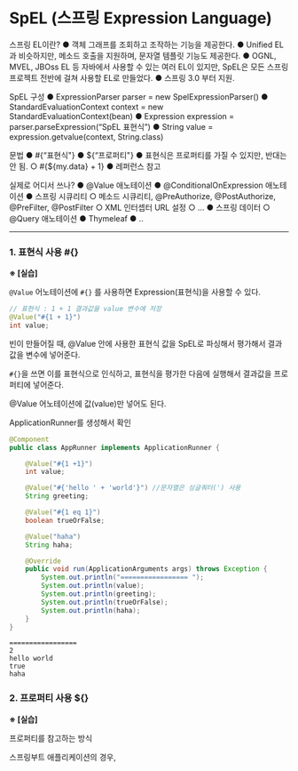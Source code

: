 # SpEL (스프링 Expression Language)

스프링 EL이란?
	● 객체 그래프를 조회하고 조작하는 기능을 제공한다.
	● Unified EL과 비슷하지만, 메소드 호출을 지원하며, 문자열 템플릿 기능도 제공한다.
	● OGNL, MVEL, JBOss EL 등 자바에서 사용할 수 있는 여러 EL이 있지만, SpEL은 모든 스프링 프로젝트 전반에 걸쳐 사용할 EL로 만들었다.
	● 스프링 3.0 부터 지원.

SpEL 구성
	● ExpressionParser parser = new SpelExpressionParser()
	● StandardEvaluationContext context = new StandardEvaluationContext(bean)
	● Expression expression = parser.parseExpression(“SpEL 표현식”)
	● String value = expression.getvalue(context, String.class)

문법
	● #{“표현식"}
	● ${“프로퍼티"}
	● 표현식은 프로퍼티를 가질 수 있지만, 반대는 안 됨.
			○ #{${my.data} + 1}
	● 레퍼런스 참고

실제로 어디서 쓰나?
	● @Value 애노테이션
	● @ConditionalOnExpression 애노테이션
	● 스프링 시큐리티
			○ 메소드 시큐리티, @PreAuthorize, @PostAuthorize, @PreFilter, @PostFilter
			○ XML 인터셉터 URL 설정
			○ ...
	● 스프링 데이터
			○ @Query 애노테이션
	● Thymeleaf
	● ..

---

### 1. 표현식 사용 #{}

**※ [실습]**

`@Value` 어노테이션에 `#{}` 를 사용하면 Expression(표현식)을 사용할 수 있다.

```java
// 표현식 : 1 + 1 결과값을 value 변수에 저장
@Value("#{1 + 1}")
int value;
```



빈이 만들어질 때, @Value 안에 사용한 표현식 값을 SpEL로 파싱해서 평가해서 결과값을 변수에 넣어준다.

`#{}`을 쓰면 이를 표현식으로 인식하고, 표현식을 평가한 다음에 실행해서 결과값을 프로퍼티에 넣어준다.

@Value 어노테이션에 값(value)만 넣어도 된다.



ApplicationRunner를 생성해서 확인

```java
@Component
public class AppRunner implements ApplicationRunner {

    @Value("#{1 +1}")
    int value;

    @Value("#{'hello ' + 'world'}") //문자열은 싱글쿼터(') 사용
    String greeting;

    @Value("#{1 eq 1}")
    boolean trueOrFalse;

    @Value("haha")
    String haha;

    @Override
    public void run(ApplicationArguments args) throws Exception {
        System.out.println("================= ");
        System.out.println(value);
        System.out.println(greeting);
        System.out.println(trueOrFalse);
        System.out.println(haha);
    }
}
```

```
================= 
2
hello world
true
haha
```



### 2. 프로퍼티 사용 ${}

**※ [실습]**

프로퍼티를 참고하는 방식

스프링부트 애플리케이션의 경우, 



























